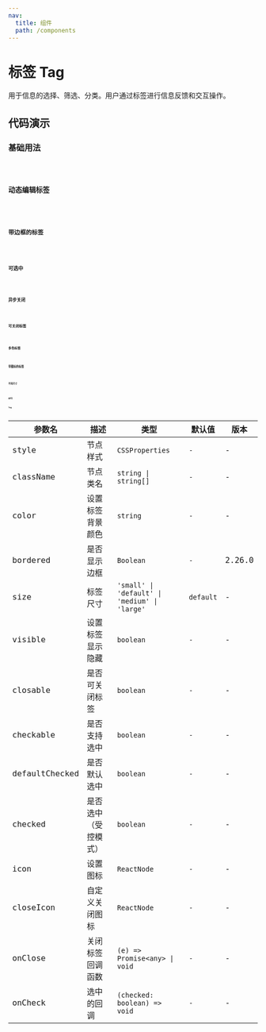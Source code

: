 ```yaml
---
nav:
  title: 组件
  path: /components
---
```


# 标签 Tag

用于信息的选择、筛选、分类。用户通过标签进行信息反馈和交互操作。

## 代码演示

### 基础用法

<code src="./__demo__/basic.demo.tsx" />

### 动态编辑标签

<code src="./__demo__/active.demo.tsx" />

### 带边框的标签

<code src="./__demo__/bordered.demo.tsx" />

### 可选中

<code src="./__demo__/check.demo.tsx" />

### 异步关闭

<code src="./__demo__/close-async.demo.tsx" />

### 可关闭标签

<code src="./__demo__/close.demo.tsx" />

### 多色标签

<code src="./__demo__/color.demo.tsx" />

### 带图标的标签

<code src="./__demo__/icon.demo.tsx" />

### 不同尺寸

<code src="./__demo__/size.demo.tsx" />

## API

### Tag

|参数名|描述|类型|默认值|版本|
|---|---|---|---|---|
|style|节点样式|`CSSProperties`|`-`|-|
|className|节点类名|`string \| string[]`|`-`|-|
|color|设置标签背景颜色|`string`|`-`|-|
|bordered|是否显示边框|`Boolean`|`-`|2.26.0|
|size|标签尺寸|`'small' \| 'default' \| 'medium' \| 'large'`|`default`|-|
|visible|设置标签显示隐藏|`boolean`|`-`|-|
|closable|是否可关闭标签|`boolean`|`-`|-|
|checkable|是否支持选中|`boolean`|`-`|-|
|defaultChecked|是否默认选中|`boolean`|`-`|-|
|checked|是否选中（受控模式）|`boolean`|`-`|-|
|icon|设置图标|`ReactNode`|`-`|-|
|closeIcon|自定义关闭图标|`ReactNode`|`-`|-|
|onClose|关闭标签回调函数|`(e) => Promise<any> \| void`|`-`|-|
|onCheck|选中的回调|`(checked: boolean) => void`|`-`|-|

